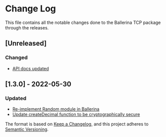 # Change Log
This file contains all the notable changes done to the Ballerina TCP package through the releases.

## [Unreleased]

### Changed
- [API docs updated](https://github.com/ballerina-platform/ballerina-standard-library/issues/3463)

## [1.3.0] - 2022-05-30

### Updated
- [Re-implement Random module in Ballerina](https://github.com/ballerina-platform/ballerina-standard-library/issues/2661)
- [Update createDecimal function to be cryptographically secure](https://github.com/ballerina-platform/ballerina-standard-library/issues/2876)

The format is based on [Keep a Changelog](https://keepachangelog.com/en/1.0.0/), and this project adheres to [Semantic Versioning](https://semver.org/spec/v2.0.0.html).
